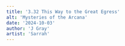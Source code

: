 ```yaml
---
title: '3.32 This Way to the Great Egress'
alt: 'Mysteries of the Arcana'
date: '2024-10-03'
author: 'J Gray'
artist: 'Sarrah'
---
```

